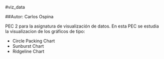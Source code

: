 #viz_data

##Autor: Carlos Ospina

PEC 2 para la asignatura de visualización de datos. En esta PEC se estudia la visualizacion de los gráficos de tipo:

+ Circle Packing Chart
+ Sunburst Chart
+ Ridgeline Chart
